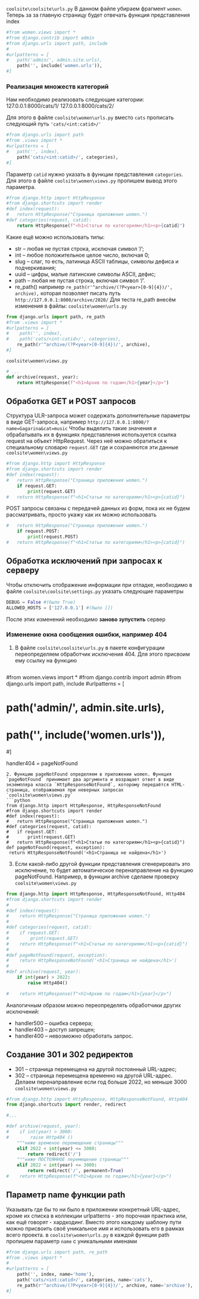 `coolsite\coolsite\urls.py` В данном файле убираем фрагмент `women`. Теперь за за главную страницу будет отвечать функция представления index
```python
#from women.views import *
#from django.contrib import admin
#from django.urls import path, include
#
#urlpatterns = [
#	path('admin/', admin.site.urls),
	path('', include('women.urls')),
#]
```

### Реализация множеств категорий
Нам необходимо реализовать следующие категории:
127.0.0.1:8000/cats/1/
127.0.0.1:8000/cats/2/

Для этого в файле `coolsite\women\urls.py` вместо `cats` прописать следующий путь `'cats/<int:catid>/'`
```python
#from django.urls import path
#from .views import *
#urlpatterns = [
#	path('', index),
	path('cats/<int:catid>/', categories),
#]
```
Параметр `catid` нужно указать в функции представления `categories`. Для этого в файле `coolsite\women\views.py` пропишем вывод этого параметра.
```python
#from django.http import HttpResponse
#from django.shortcuts import render
#def index(request):
#	return HttpResponse("Страница приложения women.")
#def categories(request, catid):
	return HttpResponse(f"<h1>Статьи по категориям</h1><p>{catid}")
```

Какие ещё можно использовать типы:
-   str – любая не пустая строка, исключая символ ‘/’;
-   int – любое положительное целое число, включая 0;
-   slug – слаг, то есть, латиница ASCII таблицы, символы дефиса и подчеркивания;
-   uuid – цифры, малые латинские символы ASCII, дефис;
-   path – любая не пустая строка, включая символ ‘/’.
-   re_path() например `re_path(r'^archive/(?P<year>[0-9]{4})/', archive),` которая позволяет писать путь `http://127.0.0.1:8000/archive/2020/`
Для теста re_path внесём изменения в файлы:
`coolsite\women\urls.py`
```python
from django.urls import path, re_path
#from .views import *
#urlpatterns = [
#    path('', index),
#    path('cats/<int:catid>/', categories),
    re_path(r'^archive/(?P<year>[0-9]{4})/', archive),
#]
```
`coolsite\women\views.py`
```python
# ...
def archive(request, year):
	return HttpResponse(f"<h1>Архив по годам</h1>{year}</p>")
```

## Обработка GET и POST запросов
Структура ULR-запроса может содержать дополнительные параметры в виде GET-запроса, например `http://127.0.0.1:8000/?name=Gagarina&cat=music`
Чтобы выделить такие значения и обрабатывать их в функциях представления используется ссылка request на объект HttpRequest. Через неё можно обратиться к специальному словарю `request.GET` где и сохраняются эти данные
`coolsite\women\views.py` 
```python
#from django.http import HttpResponse
#from django.shortcuts import render
#def index(request):
#	return HttpResponse("Страница приложения women.")
	if request.GET:
		print(request.GET)
#	return HttpResponse(f"<h1>Статьи по категориям</h1><p>{catid}")
```
POST запросы связаны с передачей данных из форм, пока их не будем рассматривать, просто укажу как их можно использовать
```python
#	return HttpResponse("Страница приложения women.")
	if request.POST:
		print(request.POST)
#	return HttpResponse(f"<h1>Статьи по категориям</h1><p>{catid}")
```

## Обработка исключений при запросах к серверу
Чтобы отключить отображение информации при отладке, необходимо в файле `coolsite\coolsite\settings.py` указать следующие параметры
```python
DEBUG = False #(было True)
ALLOWED_HOSTS = ['127.0.0.1'] #(было [])
```
После этих изменений необходимо **заново зупустить** сервер
### Изменение окна сообщения ошибки, например 404
1. В файле `coolsite\coolsite\urls.py` в пакете конфигурации переопределяем обработчик исключения 404. Для этого присвоим ему ссылку на функцию
   ```python
#from women.views import *
#from django.contrib import admin
#from django.urls import path, include
#urlpatterns = [
#	path('admin/', admin.site.urls),
#	path('', include('women.urls')),
#]

handler404 = pageNotFound
   ```
2. Функцию pageNotFound определяем в приложении women. Функция `pageNotFound` принимает два аргумента и возращает ответ в виде экземпляра класса `HttpResponseNotFound`, которому передаётся HTML-страница, отображаемая при неверных запросах
`coolsite\women\views.py` 
```python
from django.http import HttpResponse, HttpResponseNotFound
#from django.shortcuts import render
#def index(request):
#	return HttpResponse("Страница приложения women.")
#def categories(request, catid):
#	if request.GET:
#		print(request.GET)
#	return HttpResponse(f"<h1>Статьи по категориям</h1><p>{catid}") 
def pageNotFound(request, exception):
	return HttpResponseNotFound('<h1>Страница не найдена</h1>')
```

3. Если какой-либо другой функции представления сгенерировать это исключение, то будет автоматическое перенаправление на функцию pageNotFound. Например, в функции  archive сделаем проверку
`coolsite\women\views.py` 
```python
from django.http import HttpResponse, HttpResponseNotFound, Http404
#from django.shortcuts import render
#
#def index(request):
#    return HttpResponse("Страница приложения women.")
#
#def categories(request, catid):
#    if request.GET:
#        print(request.GET)
#    return HttpResponse(f"<h1>Статьи по категориям</h1><p>{catid}")
#
#def pageNotFound(request, exception):
#    return HttpResponseNotFound('<h1>Страница не найдена</h1>')
#
#def archive(request, year):
    if int(year) > 2022:
        raise Http404()

#    return HttpResponse(f"<h1>Архив по годам</h1>{year}</p>")
```

Аналогичным образом можно переопределять обработчики других исключений:
-   handler500 – ошибка сервера;
-   handler403 – доступ запрещен;
-   handler400 – невозможно обработать запрос.

## Создание 301 и 302 редиректов
-   301 – страница перемещена на другой постоянный URL-адрес;
-   302 – страница перемещена временно на другой URL-адрес.
Делаем перенаправление если год больше 2022, но меньше 3000
`coolsite\women\views.py` 
```python
#from django.http import HttpResponse, HttpResponseNotFound, Http404
from django.shortcuts import render, redirect 

#...

#def archive(request, year):
#    if int(year) > 3000:
#        raise Http404 ()
	"""ниже временое перемещение страницы"""
    elif 2022 < int(year) <= 3000:
        return redirect('/')
    """ниже ПОСТОЯННОЕ перемещение страницы"""
    elif 2022 < int(year) <= 3000:
        return redirect('/', permanent=True)
#    return HttpResponse(f"<h1>Архив по годам</h1>{year}</p>")
```

## Параметр name функции path
Указывать где бы то ни было в приложении конкретный URL-адрес, кроме их списка в коллекции  urlpatterns - это порочная практика или, как ещё говорят - хардкодинг. Вместо этого каждому шаблону пути можно присвоить своё уникальное имя и использовать его в рамках всего проекта.
в `coolsite\women\urls.py` в каждой функции path пропишем параметр  `name` с уникальными именами
```python
#from django.urls import path, re_path
#from .views import *
# 
#urlpatterns = [
    path('', index, name='home'),
    path('cats/<int:catid>/', categories, name='cats'),
    re_path(r'^archive/(?P<year>[0-9]{4})/', archive, name='archive'),
#]
```